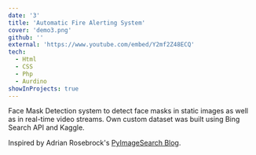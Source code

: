 ```yaml
---
date: '3'
title: 'Automatic Fire Alerting System'
cover: 'demo3.png'
github: ''
external: 'https://www.youtube.com/embed/Y2mf2Z48ECQ'
tech:
  - Html
  - CSS
  - Php
  - Aurdino
showInProjects: true
---
```


Face Mask Detection system to detect face masks in static images as well as in real-time video streams. Own custom dataset was built using Bing Search API and Kaggle.

Inspired by Adrian Rosebrock's [PyImageSearch Blog](https://www.pyimagesearch.com/2020/05/04/covid-19-face-mask-detector-with-opencv-keras-tensorflow-and-deep-learning/).
